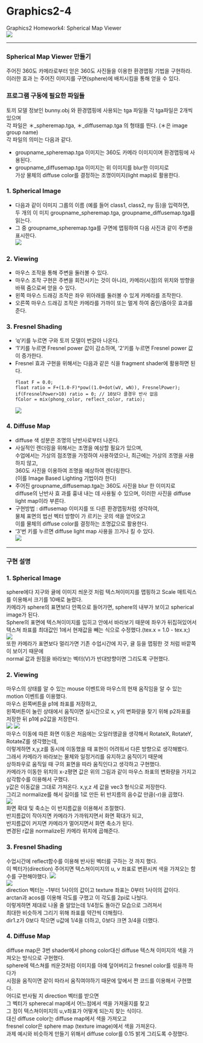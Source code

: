 # Graphics2-4  
Graphics2 Homework4: Spherical Map Viewer  
![](./image/00_capture.png)  
  
---
  
### Spherical Map Viewer 만들기  
주어진 360도 카메라로부터 얻은 360도 사진들을 이용한 환경맵핑 기법을 구현하라.  
이러한 효과 는 주어진 이미지를 구면(sphere)에 배치시킴을 통해 얻을 수 있다.  


 
### 프로그램 구동에 필요한 파일들  
토끼 모델 정보인 bunny.obj 와 환경맵핑에 사용되는 tga 파일들 각 tga파일은 2개씩 있으며  
각 파일은 ＊_spheremap.tga, ＊_diffusemap.tga 의 형태를 띈다. (＊은 image group name)  
각 파일의 의미는 다음과 같다.  
  - groupname_spheremap.tga 이미지는 360도 카메라 이미지이며 환경맵핑에 사용된다.
  - groupname_diffusemap.tga 이미지는 위 이미지를 blur한 이미지로  
  가상 물체의 diffuse color를 결정하는 조명이미지(light map)로 활용한다. 



### 1. Spherical Image
  - 다음과 같이 이미지 그룹의 이름 (예를 들어 class1, class2, ny 등)을 입력하면,  
    두 개의 이 미지 groupname_spheremap.tga, groupname_diffusemap.tga를 읽는다.
  - 그 중 groupname_spheremap.tga를 구면에 맵핑하여 다음 사진과 같이 주변을 표시한다.  
    ![](./image/00_report01.png)  
  
  
### 2. Viewing
  - 마우스 조작을 통해 주변을 둘러볼 수 있다.
  - 마우스 조작 구현은 주변을 회전시키는 것이 아니라, 카메라(시점)의 위치와 방향을 바꿔 줌으로써 얻을 수 있다.  
  - 왼쪽 마우스 드래깅 조작은 좌우 위아래를 둘러볼 수 있게 카메라를 조작한다.  
  - 오른쪽 마우스 드래깅 조작은 카메라를 가까이 또는 멀게 하여 줌인/줌아웃 효과를 준다. 
    


### 3. Fresnel Shading   
  - ‘q’키를 누르면 구와 토끼 모델이 번갈아 나온다.  
  - ‘1’키를 누르면 Fresnel power 값이 감소하며, ‘2’키를 누르면 Fresnel power 값이 증가한다.  
  - Fresnel 효과 구현을 위해서는 다음과 같은 식을 fragment shader에 활용하면 된다. 
    ```
    float F = 0.0;  
    float ratio = F+(1.0-F)*pow((1.0+dot(wV, wN)), FresnelPower);  
    if(FresnelPower>10) ratio = 0; // 10보다 클경우 반사 없음  
    fColor = mix(phong_color, reflect_color, ratio);
    ```
    ![](./image/00_report02.png)  


### 4. Diffuse Map  
  - diffuse 색 성분은 조명의 난반사로부터 나온다.  
  - 사실적인 렌더링을 위해서는 조명을 예상할 필요가 있으며,  
  수업에서는 가상의 점조명을 가정하여 사용하였으나, 최근에는 가상의 조명을 사용하지 않고,  
  360도 사진을 이용하여 조명을 예상하여 렌더링한다.  
  (이를 Image Based Lighting 기법이라 한다) 
  - 주어진 groupname_diffusemap.tga는 360도 사진을 blur 한 이미지로  
  diffuse의 난반사 효 과를 흉내 내는 데 사용될 수 있으며, 이러한 사진을 diffuse light map이라 부른다.  
  - 구현방법 : diffusemap 이미지를 또 다른 환경맵핑처럼 생각하여,  
  물체 표면의 법선 벡터 방향이 가 르키는 곳의 색을 얻어오고  
  이를 물체의 diffuse color를 결정하는 조명값으로 활용한다.  
  - ‘3’번 키를 누르면 diffuse light map 사용을 끄거나 킬 수 있다.  
    ![](./image/00_report03.png)  

---


### 구현 설명  
### 1. Spherical Image
sphere에다 지구와 귤에 이미지 씌운것 처럼 텍스쳐이미지를 맵핑하고 Scale 매트릭스를 이용해서 크기를 10배로 늘렸다.  
카메라가 sphere의 표면보다 안쪽으로 들어가면, sphere의 내부가 보이고 spherical image가 된다.  
Sphere의 표면에 텍스쳐이미지를 입히고 안에서 바라보기 때문에 좌우가 뒤집혀있어서  
텍스쳐 좌표를 최대값인 1에서 현재값을 빼는 식으로 수정했다.(tex.x = 1.0 - tex.x;)  
![](./image/01_report01.png)  
또한 카메라가 표면보다 멀리가면 기존 수업시간에 지구, 귤 등을 맵핑한 것 처럼 바깥쪽이 보이기 때문에  
normal 값과  원점을 바라보는 벡터(V)가 반대방향이면 그리도록 구현했다. 



### 2. Viewing  
마우스의 상태를 알 수 있는 mouse 이벤트와 마우스의 현재 움직임을 알 수 있는 motion 이벤트를 이용했다.  
마우스 왼쪽버튼을 p1에 좌표를 저장하고,  
왼쪽버튼이 눌린 상태에서 움직이면 실시간으로 x, y의 변화량을 찾기 위해 p2좌표를 저장한 뒤 p1에 p2값을 저장한다.  
![](./image/01_report02.png)
![](./image/01_report03.png)  
마우스 이동에 따른 화면 이동은 처음에는 오일러앵글을 생각해서 RotateX, RotateY, RotateZ를 생각했는데,  
이렇게하면 x,y,z를 동시에 이동했을 때 표현이 어려워서 다른 방향으로 생각해봤다.  
그래서 카메라가 바라보는 물체와 일정거리를 유지하고 움직이기 때문에  
상하좌우로 움직일 때 구의 표면을 따라 움직인다고 생각하고 구현했다.  
카메라가 이동한 위치의 x-z평면 값은 위의 그림과 같이 마우스 좌표의 변화량을 가지고 삼각함수를 이용해서 구했다.  
y값은 이동값을 그대로 가져온다. x,y,z 세 값을 vec3 형식으로 저장한다.  
그리고 normalize를 해서 길이를 1로 만든 뒤 반지름의 음수값 만큼(-r)을 곱했다.   
![](./image/01_report04.png)  
화면 확대 및 축소는 이 반지름값을 이용해서 조절했다.  
반지름값이 작아지면 카메라가 가까워지면서 화면 확대가 되고,  
반지름값이 커지면 카메라가 멀어지면서 화면 축소가 된다.  
변경된 r값을 normalize된 카메라 위치에 곱해준다.  



### 3. Fresnel Shading  
수업시간에 reflect함수를 이용해 반사된 벡터를 구하는 것 까지 했다.  
이 벡터가(direction) 주어지면 텍스쳐이미지의 u, v 좌표로 변환시켜 색을 가져오는 함수를 구현해야했다.
![](./image/01_report05.png)  
![](./image/01_report06.png)  
direction 벡터는 -1부터 1사이의 값이고 texture 좌표는 0부터 1사이의 값이다.  
arctan과 acos를 이용해 각도를 구했고 이 각도를 2pi로 나눴다.  
이렇게하면 제대로 나올 줄 알았는데 1/4정도 돌아간 모습으로 그려져서  
최대한 비슷하게 그리기 위해 좌표를 약간씩 더해줬다.  
dir1.z가 0보다 작으면 u값에 1/4을 더하고, 0보다 크면 3/4을 더했다.  


### 4. Diffuse Map  
diffuse map은 3번 shader에서 phong color대신 diffuse 텍스쳐 이미지의 색을 가져오는 방식으로 구현했다.  
sphere에 텍스쳐를 씌운것처럼 이미지를 아예 덮어버리고 fresnel color를 섞을까 하다가  
시점을 움직이면 같이 따라서 움직여야하기 때문에 앞에서 짠 코드를 이용해서 구현했다.  
어디로 반사될 지 direction 벡터를 받으면  
그 벡터가 spherecal map에서 어느점에서 색을 가져올지를 찾고  
그 점이 텍스쳐이미지의 u,v좌표가 어떻게 되는지 찾는 식이다.  
대신 diffuse color는 diffuse map에서 색을 가져오고  
fresnel color은 sphere map (texture image)에서 색을 가져온다.  
과제 예시와 비슷하게 만들기 위해서 diffuse color를 0.15 밝게 그리도록 수정했다. 




